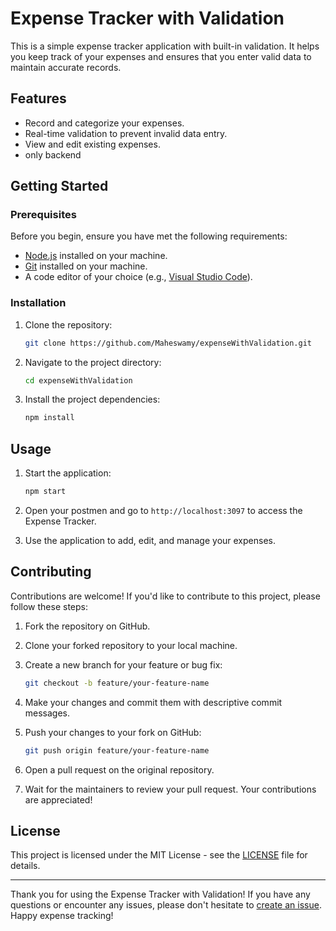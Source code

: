 

# Expense Tracker with Validation

This is a simple expense tracker application with built-in validation. It helps you keep track of your expenses and ensures that you enter valid data to maintain accurate records.



## Features

- Record and categorize your expenses.
- Real-time validation to prevent invalid data entry.
- View and edit existing expenses.
- only backend 

## Getting Started

### Prerequisites

Before you begin, ensure you have met the following requirements:

- [Node.js](https://nodejs.org/) installed on your machine.
- [Git](https://git-scm.com/) installed on your machine.
- A code editor of your choice (e.g., [Visual Studio Code](https://code.visualstudio.com/)).

### Installation

1. Clone the repository:

   ```bash
   git clone https://github.com/Maheswamy/expenseWithValidation.git
   ```

2. Navigate to the project directory:

   ```bash
   cd expenseWithValidation
   ```

3. Install the project dependencies:

   ```bash
   npm install
   ```

## Usage

1. Start the application:

   ```bash
   npm start
   ```

2. Open your postmen and go to `http://localhost:3097` to access the Expense Tracker.

3. Use the application to add, edit, and manage your expenses.

## Contributing

Contributions are welcome! If you'd like to contribute to this project, please follow these steps:

1. Fork the repository on GitHub.

2. Clone your forked repository to your local machine.

3. Create a new branch for your feature or bug fix:

   ```bash
   git checkout -b feature/your-feature-name
   ```

4. Make your changes and commit them with descriptive commit messages.

5. Push your changes to your fork on GitHub:

   ```bash
   git push origin feature/your-feature-name
   ```

6. Open a pull request on the original repository.

7. Wait for the maintainers to review your pull request. Your contributions are appreciated!

## License

This project is licensed under the MIT License - see the [LICENSE](LICENSE) file for details.

---

Thank you for using the Expense Tracker with Validation! If you have any questions or encounter any issues, please don't hesitate to [create an issue](https://github.com/Maheswamy/expenseWithValidation/issues). Happy expense tracking!
